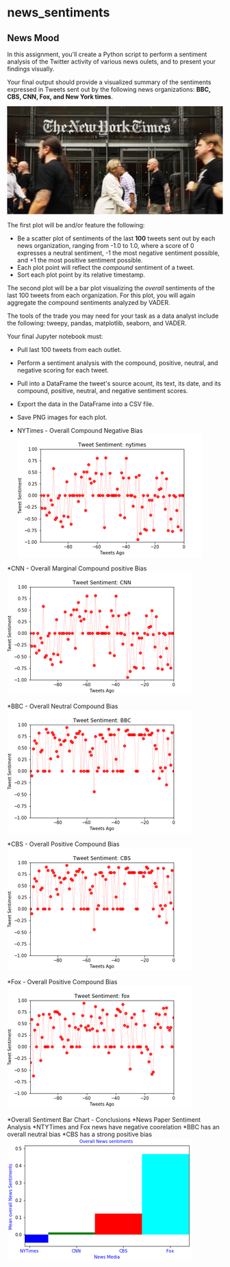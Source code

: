 # news_sentiments
## News Mood

In this assignment, you'll create a Python script to perform a sentiment analysis of the Twitter activity of various news oulets, and to present your findings visually.

Your final output should provide a visualized summary of the sentiments expressed in Tweets sent out by the following news organizations: __BBC, CBS, CNN, Fox, and New York times__.

![news](Images/news.png)

The first plot will be and/or feature the following:

* Be a scatter plot of sentiments of the last __100__ tweets sent out by each news organization, ranging from -1.0 to 1.0, where a score of 0 expresses a neutral sentiment, -1 the most negative sentiment possible, and +1 the most positive sentiment possible.
* Each plot point will reflect the _compound_ sentiment of a tweet.
* Sort each plot point by its relative timestamp.

The second plot will be a bar plot visualizing the _overall_ sentiments of the last 100 tweets from each organization. For this plot, you will again aggregate the compound sentiments analyzed by VADER.

The tools of the trade you may need for your task as a data analyst include the following: tweepy, pandas, matplotlib, seaborn, and VADER.

Your final Jupyter notebook must:

* Pull last 100 tweets from each outlet.
* Perform a sentiment analysis with the compound, positive, neutral, and negative scoring for each tweet. 
* Pull into a DataFrame the tweet's source acount, its text, its date, and its compound, positive, neutral, and negative sentiment scores.
* Export the data in the DataFrame into a CSV file.
* Save PNG images for each plot.

* NYTimes - Overall Compound Negative Bias 
![news](Images/nytimes.png)

*CNN - Overall Marginal Compound positive Bias
![news](Images/CNN.png)

*BBC - Overall Neutral Compound Bias
![news](Images/BBC.png)

*CBS - Overall Positive Compound Bias
![news](Images/CBS.png)

*Fox - Overall Positive Compound Bias
![news](Images/Fox.png)


*Overall Sentiment Bar Chart - Conclusions
*News Paper Sentiment Analysis
*NTYTimes and Fox news have negative coorelation
*BBC has an overall neutral bias
*CBS has a strong positive bias
![NewsMoods](Images/moods_bar.png)
